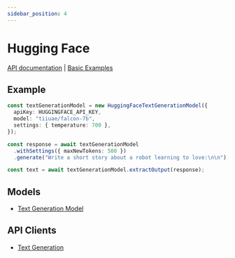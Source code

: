 ```yaml
---
sidebar_position: 4
---
```


# Hugging Face

[API documentation](/api/modules/model_huggingface)
|
[Basic Examples](https://github.com/lgrammel/ai-utils.js/tree/main/examples/basic/src/model/huggingface)

## Example

```ts
const textGenerationModel = new HuggingFaceTextGenerationModel({
  apiKey: HUGGINGFACE_API_KEY,
  model: "tiiuae/falcon-7b",
  settings: { temperature: 700 },
});

const response = await textGenerationModel
  .withSettings({ maxNewTokens: 500 })
  .generate("Write a short story about a robot learning to love:\n\n");

const text = await textGenerationModel.extractOutput(response);
```

## Models

- [Text Generation Model](/api/classes/model_huggingface.HuggingFaceTextGenerationModel)

## API Clients

- [Text Generation](/api/modules/model_huggingface#generatehuggingfacetextcompletion)
